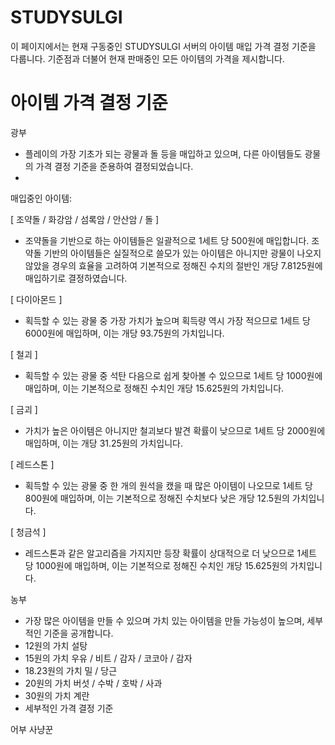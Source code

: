 # STUDYSULGI
이 페이지에서는 현재 구동중인 STUDYSULGI 서버의 아이템 매입 가격 결정 기준을 다룹니다.
기준점과 더불어 현재 판매중인 모든 아이템의 가격을 제시합니다.

# 아이템 가격 결정 기준

광부
- 플레이의 가장 기초가 되는 광물과 돌 등을 매입하고 있으며, 다른 아이템들도 광물의 가격 결정 기준을 준용하여 결정되었습니다.
- 
매입중인 아이템:

[ 조약돌 / 화강암 / 섬록암 / 안산암 / 돌 ]

- 조약돌을 기반으로 하는 아이템들은 일괄적으로 1세트 당 500원에 매입합니다. 조약돌 기반의 아이템들은 실질적으로 쓸모가 있는 아이템은 아니지만 광물이 나오지 않았을 경우의 효율을 고려하여 기본적으로 정해진 수치의 절반인 개당 7.8125원에 매입하기로 결정하였습니다.

[ 다이아몬드 ]

- 획득할 수 있는 광물 중 가장 가치가 높으며 획득량 역시 가장 적으므로 1세트 당 6000원에 매입하며, 이는 개당 93.75원의 가치입니다.

[ 철괴 ]

- 획득할 수 있는 광물 중 석탄 다음으로 쉽게 찾아볼 수 있으므로 1세트 당 1000원에 매입하며, 이는 기본적으로 정해진 수치인 개당 15.625원의 가치입니다.

[ 금괴 ]

- 가치가 높은 아이템은 아니지만 철괴보다 발견 확률이 낮으므로 1세트 당 2000원에 매입하며, 이는 개당 31.25원의 가치입니다.

[ 레드스톤 ]

- 획득할 수 있는 광물 중 한 개의 원석을 캤을 때 많은 아이템이 나오므로 1세트 당 800원에 매입하며, 이는 기본적으로 정해진 수치보다 낮은 개당 12.5원의 가치입니다.

[ 청금석 ]

- 레드스톤과 같은 알고리즘을 가지지만 등장 확률이 상대적으로 더 낮으므로 1세트 당 1000원에 매입하며, 이는 기본적으로 정해진 수치인 개당 15.625원의 가치입니다.

농부
- 가장 많은 아이템을 만들 수 있으며 가치 있는 아이템을 만들 가능성이 높으며, 세부적인 기준을 공개합니다.
- 12원의 가치
  설탕
- 15원의 가치
  우유 / 비트 / 감자 / 코코아 / 감자 
- 18.23원의 가치
  밀 / 당근
- 20원의 가치
  버섯 / 수박 / 호박 / 사과
- 30원의 가치
  계란
- 세부적인 가격 결정 기준


어부
사냥꾼
